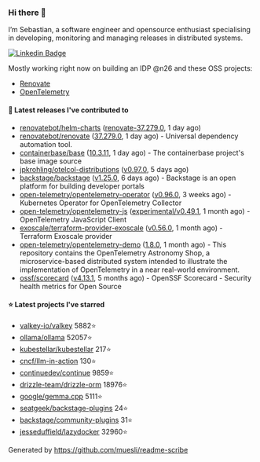 ### Hi there 👋

I’m Sebastian, a software engineer and opensource enthusiast specialising in developing, monitoring and managing releases in distributed systems.    

[![Linkedin Badge](https://img.shields.io/badge/-LinkedIn-blue?style=flat&logo=Linkedin&logoColor=white&link=https://www.linkedin.com/in/sebastian-poxhofer/)](https://www.linkedin.com/in/sebastian-poxhofer/)

Mostly working right now on building an IDP @n26 and these OSS projects:
- [Renovate](https://github.com/renovatebot/renovate)
- [OpenTelemetry](https://github.com/open-telemetry)



#### 🚀 Latest releases I've contributed to

- [renovatebot/helm-charts](https://github.com/renovatebot/helm-charts) ([renovate-37.279.0](https://github.com/renovatebot/helm-charts/releases/tag/renovate-37.279.0), 1 day ago)
- [renovatebot/renovate](https://github.com/renovatebot/renovate) ([37.279.0](https://github.com/renovatebot/renovate/releases/tag/37.279.0), 1 day ago) - Universal dependency automation tool.
- [containerbase/base](https://github.com/containerbase/base) ([10.3.11](https://github.com/containerbase/base/releases/tag/10.3.11), 1 day ago) - The containerbase project&#39;s base image source
- [jpkrohling/otelcol-distributions](https://github.com/jpkrohling/otelcol-distributions) ([v0.97.0](https://github.com/jpkrohling/otelcol-distributions/releases/tag/v0.97.0), 5 days ago)
- [backstage/backstage](https://github.com/backstage/backstage) ([v1.25.0](https://github.com/backstage/backstage/releases/tag/v1.25.0), 6 days ago) - Backstage is an open platform for building developer portals
- [open-telemetry/opentelemetry-operator](https://github.com/open-telemetry/opentelemetry-operator) ([v0.96.0](https://github.com/open-telemetry/opentelemetry-operator/releases/tag/v0.96.0), 3 weeks ago) - Kubernetes Operator for OpenTelemetry Collector
- [open-telemetry/opentelemetry-js](https://github.com/open-telemetry/opentelemetry-js) ([experimental/v0.49.1](https://github.com/open-telemetry/opentelemetry-js/releases/tag/experimental/v0.49.1), 1 month ago) - OpenTelemetry JavaScript Client
- [exoscale/terraform-provider-exoscale](https://github.com/exoscale/terraform-provider-exoscale) ([v0.56.0](https://github.com/exoscale/terraform-provider-exoscale/releases/tag/v0.56.0), 1 month ago) - Terraform Exoscale provider
- [open-telemetry/opentelemetry-demo](https://github.com/open-telemetry/opentelemetry-demo) ([1.8.0](https://github.com/open-telemetry/opentelemetry-demo/releases/tag/1.8.0), 1 month ago) - This repository contains the OpenTelemetry Astronomy Shop, a microservice-based distributed system intended to illustrate the implementation of OpenTelemetry in a near real-world environment.
- [ossf/scorecard](https://github.com/ossf/scorecard) ([v4.13.1](https://github.com/ossf/scorecard/releases/tag/v4.13.1), 5 months ago) - OpenSSF Scorecard - Security health metrics for Open Source

#### ⭐ Latest projects I've starred

- [valkey-io/valkey](https://github.com/valkey-io/valkey) 5882⭐
- [ollama/ollama](https://github.com/ollama/ollama) 52057⭐
- [kubestellar/kubestellar](https://github.com/kubestellar/kubestellar) 217⭐
- [cncf/llm-in-action](https://github.com/cncf/llm-in-action) 130⭐
- [continuedev/continue](https://github.com/continuedev/continue) 9859⭐
- [drizzle-team/drizzle-orm](https://github.com/drizzle-team/drizzle-orm) 18976⭐
- [google/gemma.cpp](https://github.com/google/gemma.cpp) 5111⭐
- [seatgeek/backstage-plugins](https://github.com/seatgeek/backstage-plugins) 24⭐
- [backstage/community-plugins](https://github.com/backstage/community-plugins) 31⭐
- [jesseduffield/lazydocker](https://github.com/jesseduffield/lazydocker) 32960⭐



Generated by https://github.com/muesli/readme-scribe
